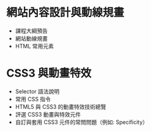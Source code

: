 # 網站內容設計與動線規畫
  - 課程大綱預告
  - 網站動線規畫 
  - HTML 常用元素

# CSS3 與動畫特效 
  - Selector 語法說明
  - 常用 CSS 指令
  - HTML5 與 CSS3 的動畫特效技術總覽 
  - 評選 CSS3 動畫與特效元件 
  - 自訂與套用 CSS3 元件的常問問題（例如: Specificity）
